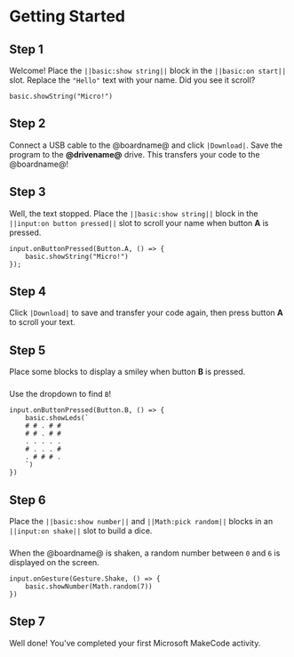 # Getting Started

## Step 1

Welcome! Place the `||basic:show string||` block in the `||basic:on start||` slot. Replace the `"Hello"` text with your name. Did you see it scroll?

```blocks
basic.showString("Micro!")
```

## Step 2

Connect a USB cable to the @boardname@ and click `|Download|`. Save the program to the **@drivename@** drive. This transfers your code to the @boardname@!

## Step 3

Well, the text stopped. Place the `||basic:show string||` block in the `||input:on button pressed||` slot to scroll your name when button **A** is pressed.

```block
input.onButtonPressed(Button.A, () => {
    basic.showString("Micro!")
});
```

## Step 4

Click `|Download|` to save and transfer your code again, then press button **A** to scroll your text.

## Step 5

Place some blocks to display a smiley when button **B** is pressed.

### 

Use the dropdown to find `B`!

```block
input.onButtonPressed(Button.B, () => {
    basic.showLeds(`
    # # . # #
    # # . # #
    . . . . .
    # . . . #
    . # # # .
    `)
})
```

## Step 6

Place the `||basic:show number||` and `||Math:pick random||` blocks in an `||input:on shake||` slot to build a dice.

### 

When the @boardname@ is shaken, a random number between `0` and `6` is displayed on the screen.

```block
input.onGesture(Gesture.Shake, () => {
    basic.showNumber(Math.random(7))
})
```

## Step 7

Well done! You've completed your first Microsoft MakeCode activity.